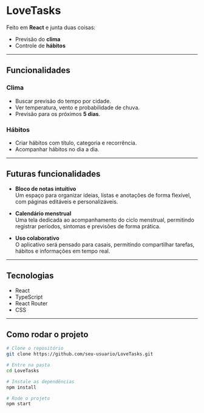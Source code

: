 # LoveTasks

Feito em **React** e junta duas coisas:
- Previsão do **clima**
- Controle de **hábitos**

---

## Funcionalidades

### Clima
- Buscar previsão do tempo por cidade.
- Ver temperatura, vento e probabilidade de chuva.
- Previsão para os próximos **5 dias**.

### Hábitos
- Criar hábitos com título, categoria e recorrência.
- Acompanhar hábitos no dia a dia.

---

## Futuras funcionalidades

- **Bloco de notas intuitivo**  
  Um espaço para organizar ideias, listas e anotações de forma flexível, com páginas editáveis e personalizáveis.

- **Calendário menstrual**  
  Uma tela dedicada ao acompanhamento do ciclo menstrual, permitindo registrar períodos, sintomas e previsões de forma prática.

- **Uso colaborativo**  
  O aplicativo será pensado para casais, permitindo compartilhar tarefas, hábitos e informações em tempo real.

---

## Tecnologias
- React
- TypeScript
- React Router
- CSS

---

## Como rodar o projeto
```bash
# Clone o repositório
git clone https://github.com/seu-usuario/LoveTasks.git

# Entre na pasta
cd LoveTasks

# Instale as dependências
npm install

# Rode o projeto
npm start

